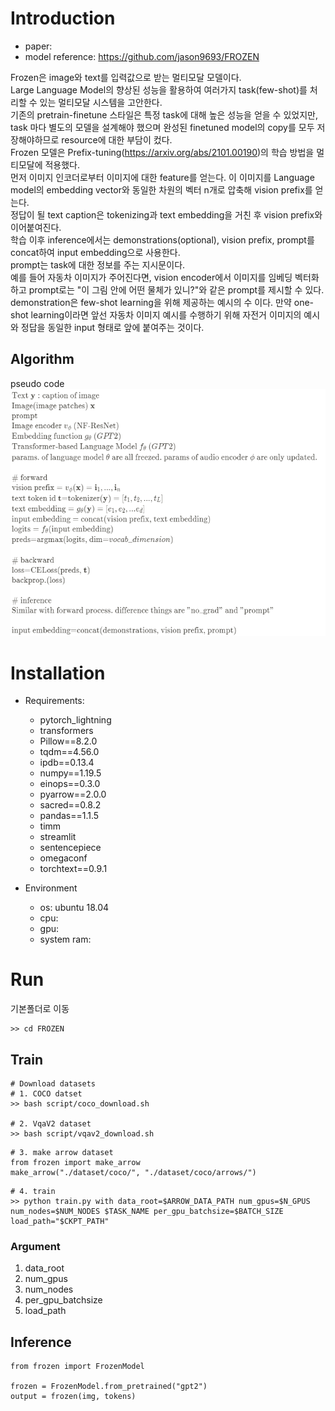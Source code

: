 
# Introduction
- paper: 
- model reference: https://github.com/jason9693/FROZEN

Frozen은 image와 text를 입력값으로 받는 멀티모달 모델이다.<br>
Large Language Model의 향상된 성능을 활용하여 여러가지 task(few-shot)를 처리할 수 있는 멀티모달 시스템을 고안한다.<br>
기존의 pretrain-finetune 스타일은 특정 task에 대해 높은 성능을 얻을 수 있었지만, task 마다 별도의 모델을 설계해야 했으며 완성된 finetuned model의 copy를 모두 저장해야하므로 resource에 대한 부담이 컸다.<br>
Frozen 모델은 Prefix-tuning(https://arxiv.org/abs/2101.00190)의 학습 방법을 멀티모달에 적용했다.<br>
먼저 이미지 인코더로부터 이미지에 대한 feature를 얻는다. 이 이미지를 Language model의 embedding vector와 동일한 차원의 벡터 n개로 압축해 vision prefix를 얻는다.<br>
정답이 될 text caption은 tokenizing과 text embedding을 거친 후 vision prefix와 이어붙여진다.<br>
학습 이후 inference에서는 demonstrations(optional), vision prefix, prompt를 concat하여 input embedding으로 사용한다.<br>
prompt는 task에 대한 정보를 주는 지시문이다. <br>예를 들어 자동차 이미지가 주어진다면, vision encoder에서 이미지를 임베딩 벡터화 하고 prompt로는 "이 그림 안에 어떤 물체가 있니?"와 같은 prompt를 제시할 수 있다.
<br> demonstration은 few-shot learning을 위해 제공하는 예시의 수 이다. 만약 one-shot learning이라면 앞선 자동차 이미지 예시를 수행하기 위해 자전거 이미지의 예시와 정답을 동일한 input 형태로 앞에 붙여주는 것이다. 

## Algorithm
pseudo code
![img_1.png](img_1.png)


# Installation
- Requirements:
  - pytorch_lightning
  - transformers 
  - Pillow==8.2.0
  - tqdm==4.56.0
  - ipdb==0.13.4
  - numpy==1.19.5
  - einops==0.3.0
  - pyarrow==2.0.0
  - sacred==0.8.2
  - pandas==1.1.5
  - timm
  - streamlit
  - sentencepiece
  - omegaconf
  - torchtext==0.9.1

- Environment
  - os: ubuntu 18.04
  - cpu: 
  - gpu: 
  - system ram: 


# Run
기본폴더로 이동
```
>> cd FROZEN
```
## Train
```
# Download datasets
# 1. COCO datset
>> bash script/coco_download.sh

# 2. VqaV2 dataset
>> bash script/vqav2_download.sh
```
```
# 3. make arrow dataset
from frozen import make_arrow
make_arrow("./dataset/coco/", "./dataset/coco/arrows/")
```

```
# 4. train
>> python train.py with data_root=$ARROW_DATA_PATH num_gpus=$N_GPUS num_nodes=$NUM_NODES $TASK_NAME per_gpu_batchsize=$BATCH_SIZE load_path="$CKPT_PATH"
```
### Argument
1. data_root
2. num_gpus
3. num_nodes
4. per_gpu_batchsize
5. load_path

## Inference

```
from frozen import FrozenModel

frozen = FrozenModel.from_pretrained("gpt2")
output = frozen(img, tokens)
```